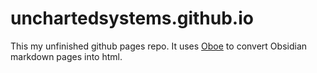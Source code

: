 # unchartedsystems.github.io

This my unfinished github pages repo. It uses [Oboe](https://github.com/kmaasrud/oboe) to convert Obsidian markdown pages into html.


